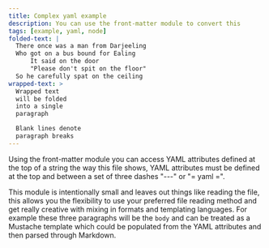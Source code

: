 ```yaml
---
title: Complex yaml example
description: You can use the front-matter module to convert this
tags: [example, yaml, node]
folded-text: |
  There once was a man from Darjeeling
  Who got on a bus bound for Ealing
      It said on the door
      "Please don't spit on the floor"
  So he carefully spat on the ceiling
wrapped-text: >
  Wrapped text
  will be folded
  into a single
  paragraph

  Blank lines denote
  paragraph breaks
---
```


Using the front-matter module you can access YAML attributes defined at the top of a string the way this file shows, YAML attributes must be defined at the top and between a set of three dashes "---" or "= yaml =".

This module is intentionally small and leaves out things like reading the file, this allows you the flexibility to use your preferred file reading method and get really creative with mixing in formats and templating languages. For example these three paragraphs will be the `body` and can be treated as a Mustache template which could be populated from the YAML attributes and then parsed through Markdown.
